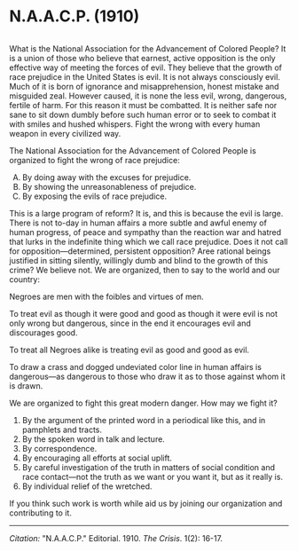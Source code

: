 # N.A.A.C.P. (1910)

```{index} NAACP
```

What is the National Association for the Advancement of Colored People? It is a union of those who believe that earnest, active opposition is the only effective way of meeting the forces of evil. They believe that the growth of race prejudice in the United States is evil. It is not always consciously evil. Much of it is born of ignorance and misapprehension, honest mistake and misguided zeal. However caused, it is none the less evil, wrong, dangerous, fertile of harm. For this reason it must be combatted. It is neither safe nor sane to sit down dumbly before such human error or to seek to combat it with smiles and hushed whispers. Fight the wrong with every human weapon in every civilized way.  

The National Association for the Advancement of Colored People is organized to fight the wrong of race prejudice:    

<ol type="A">
<li> By doing away with the excuses for prejudice.    
<li> By showing the unreasonableness of prejudice.    
<li> By exposing the evils of race prejudice.
</ol>

This is a large program of reform? It is, and this is because the evil is large. There is not to-day in human affairs a more subtle and awful enemy of human progress, of peace and sympathy than the reaction war and hatred that lurks in the indefinite thing which we call race prejudice. Does it not call for opposition—determined, persistent opposition? Aree rational beings justified in sitting silently, willingly dumb and blind to the growth of this crime? We believe not. We are organized, then to say to the world and our country:  

Negroes are men with the foibles and virtues of men.   

To treat evil as though it were good and good as though it were evil is not only wrong but dangerous, since in the end it encourages evil and discourages good.     

To treat all Negroes alike is treating evil as good and good as evil.     

To draw a crass and dogged undeviated color line in human affairs is dangerous—as dangerous to those who draw it as to those against whom it is drawn.     

We are organized to fight this great modern danger. How may we fight it?     
1. By the argument of the printed word in a periodical like this, and in pamphlets and tracts.    
2. By the spoken word in talk and lecture.    
3. By correspondence.    
4. By encouraging all efforts at social uplift.    
5. By careful investigation of the truth in matters of social condition and race contact—not the truth as we want or you want it, but as it really is.    
6. By individual relief of the wretched.

If you think such work is worth while aid us by joining our organization and contributing to it.

_________________
*Citation:* "N.A.A.C.P." Editorial. 1910. *The Crisis*. 1(2): 16-17.
